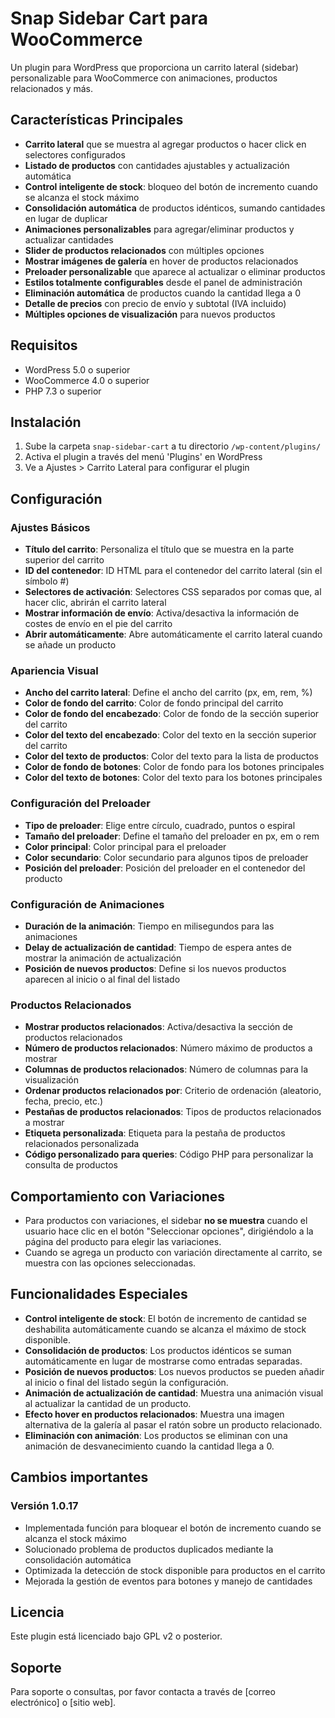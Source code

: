 # Snap Sidebar Cart para WooCommerce

Un plugin para WordPress que proporciona un carrito lateral (sidebar) personalizable para WooCommerce con animaciones, productos relacionados y más.

## Características Principales

- **Carrito lateral** que se muestra al agregar productos o hacer click en selectores configurados
- **Listado de productos** con cantidades ajustables y actualización automática
- **Control inteligente de stock**: bloqueo del botón de incremento cuando se alcanza el stock máximo
- **Consolidación automática** de productos idénticos, sumando cantidades en lugar de duplicar
- **Animaciones personalizables** para agregar/eliminar productos y actualizar cantidades
- **Slider de productos relacionados** con múltiples opciones
- **Mostrar imágenes de galería** en hover de productos relacionados
- **Preloader personalizable** que aparece al actualizar o eliminar productos
- **Estilos totalmente configurables** desde el panel de administración
- **Eliminación automática** de productos cuando la cantidad llega a 0
- **Detalle de precios** con precio de envío y subtotal (IVA incluido)
- **Múltiples opciones de visualización** para nuevos productos

## Requisitos

- WordPress 5.0 o superior
- WooCommerce 4.0 o superior
- PHP 7.3 o superior

## Instalación

1. Sube la carpeta `snap-sidebar-cart` a tu directorio `/wp-content/plugins/`
2. Activa el plugin a través del menú 'Plugins' en WordPress
3. Ve a Ajustes > Carrito Lateral para configurar el plugin

## Configuración

### Ajustes Básicos

- **Título del carrito**: Personaliza el título que se muestra en la parte superior del carrito
- **ID del contenedor**: ID HTML para el contenedor del carrito lateral (sin el símbolo #)
- **Selectores de activación**: Selectores CSS separados por comas que, al hacer clic, abrirán el carrito lateral
- **Mostrar información de envío**: Activa/desactiva la información de costes de envío en el pie del carrito
- **Abrir automáticamente**: Abre automáticamente el carrito lateral cuando se añade un producto

### Apariencia Visual

- **Ancho del carrito lateral**: Define el ancho del carrito (px, em, rem, %)
- **Color de fondo del carrito**: Color de fondo principal del carrito
- **Color de fondo del encabezado**: Color de fondo de la sección superior del carrito
- **Color del texto del encabezado**: Color del texto en la sección superior del carrito
- **Color del texto de productos**: Color del texto para la lista de productos
- **Color de fondo de botones**: Color de fondo para los botones principales
- **Color del texto de botones**: Color del texto para los botones principales

### Configuración del Preloader

- **Tipo de preloader**: Elige entre círculo, cuadrado, puntos o espiral
- **Tamaño del preloader**: Define el tamaño del preloader en px, em o rem
- **Color principal**: Color principal para el preloader
- **Color secundario**: Color secundario para algunos tipos de preloader
- **Posición del preloader**: Posición del preloader en el contenedor del producto

### Configuración de Animaciones

- **Duración de la animación**: Tiempo en milisegundos para las animaciones
- **Delay de actualización de cantidad**: Tiempo de espera antes de mostrar la animación de actualización
- **Posición de nuevos productos**: Define si los nuevos productos aparecen al inicio o al final del listado

### Productos Relacionados

- **Mostrar productos relacionados**: Activa/desactiva la sección de productos relacionados
- **Número de productos relacionados**: Número máximo de productos a mostrar
- **Columnas de productos relacionados**: Número de columnas para la visualización
- **Ordenar productos relacionados por**: Criterio de ordenación (aleatorio, fecha, precio, etc.)
- **Pestañas de productos relacionados**: Tipos de productos relacionados a mostrar
- **Etiqueta personalizada**: Etiqueta para la pestaña de productos relacionados personalizada
- **Código personalizado para queries**: Código PHP para personalizar la consulta de productos

## Comportamiento con Variaciones

- Para productos con variaciones, el sidebar **no se muestra** cuando el usuario hace clic en el botón "Seleccionar opciones", dirigiéndolo a la página del producto para elegir las variaciones.
- Cuando se agrega un producto con variación directamente al carrito, se muestra con las opciones seleccionadas.

## Funcionalidades Especiales

- **Control inteligente de stock**: El botón de incremento de cantidad se deshabilita automáticamente cuando se alcanza el máximo de stock disponible.
- **Consolidación de productos**: Los productos idénticos se suman automáticamente en lugar de mostrarse como entradas separadas.
- **Posición de nuevos productos**: Los nuevos productos se pueden añadir al inicio o final del listado según la configuración.
- **Animación de actualización de cantidad**: Muestra una animación visual al actualizar la cantidad de un producto.
- **Efecto hover en productos relacionados**: Muestra una imagen alternativa de la galería al pasar el ratón sobre un producto relacionado.
- **Eliminación con animación**: Los productos se eliminan con una animación de desvanecimiento cuando la cantidad llega a 0.

## Cambios importantes

### Versión 1.0.17
- Implementada función para bloquear el botón de incremento cuando se alcanza el stock máximo
- Solucionado problema de productos duplicados mediante la consolidación automática
- Optimizada la detección de stock disponible para productos en el carrito
- Mejorada la gestión de eventos para botones y manejo de cantidades

## Licencia

Este plugin está licenciado bajo GPL v2 o posterior.

## Soporte

Para soporte o consultas, por favor contacta a través de [correo electrónico] o [sitio web].
